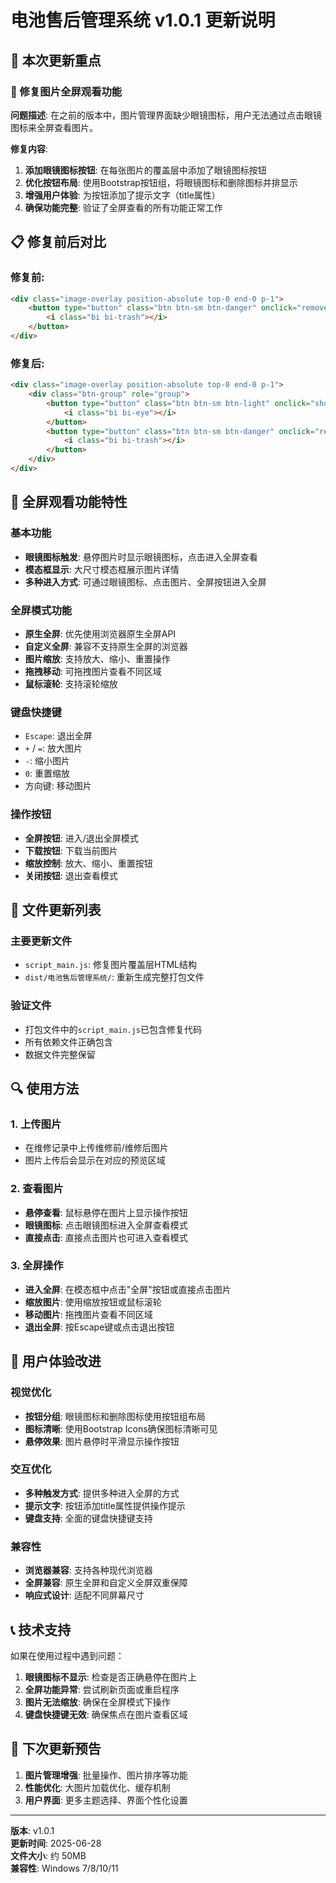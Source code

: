 # 电池售后管理系统 v1.0.1 更新说明

## 🎯 本次更新重点

### 🔧 修复图片全屏观看功能

**问题描述**: 在之前的版本中，图片管理界面缺少眼镜图标，用户无法通过点击眼镜图标来全屏查看图片。

**修复内容**:
1. **添加眼镜图标按钮**: 在每张图片的覆盖层中添加了眼镜图标按钮
2. **优化按钮布局**: 使用Bootstrap按钮组，将眼镜图标和删除图标并排显示
3. **增强用户体验**: 为按钮添加了提示文字（title属性）
4. **确保功能完整**: 验证了全屏查看的所有功能正常工作

## 📋 修复前后对比

### 修复前:
```html
<div class="image-overlay position-absolute top-0 end-0 p-1">
    <button type="button" class="btn btn-sm btn-danger" onclick="removeImage('${image.id}', '${type}')">
        <i class="bi bi-trash"></i>
    </button>
</div>
```

### 修复后:
```html
<div class="image-overlay position-absolute top-0 end-0 p-1">
    <div class="btn-group" role="group">
        <button type="button" class="btn btn-sm btn-light" onclick="showImageModal('${image.data}', '${image.name}')" title="全屏查看">
            <i class="bi bi-eye"></i>
        </button>
        <button type="button" class="btn btn-sm btn-danger" onclick="removeImage('${image.id}', '${type}')" title="删除图片">
            <i class="bi bi-trash"></i>
        </button>
    </div>
</div>
```

## 🚀 全屏观看功能特性

### 基本功能
- **眼镜图标触发**: 悬停图片时显示眼镜图标，点击进入全屏查看
- **模态框显示**: 大尺寸模态框展示图片详情
- **多种进入方式**: 可通过眼镜图标、点击图片、全屏按钮进入全屏

### 全屏模式功能
- **原生全屏**: 优先使用浏览器原生全屏API
- **自定义全屏**: 兼容不支持原生全屏的浏览器
- **图片缩放**: 支持放大、缩小、重置操作
- **拖拽移动**: 可拖拽图片查看不同区域
- **鼠标滚轮**: 支持滚轮缩放

### 键盘快捷键
- `Escape`: 退出全屏
- `+` / `=`: 放大图片
- `-`: 缩小图片
- `0`: 重置缩放
- 方向键: 移动图片

### 操作按钮
- **全屏按钮**: 进入/退出全屏模式
- **下载按钮**: 下载当前图片
- **缩放控制**: 放大、缩小、重置按钮
- **关闭按钮**: 退出查看模式

## 📁 文件更新列表

### 主要更新文件
- `script_main.js`: 修复图片覆盖层HTML结构
- `dist/电池售后管理系统/`: 重新生成完整打包文件

### 验证文件
- 打包文件中的`script_main.js`已包含修复代码
- 所有依赖文件正确包含
- 数据文件完整保留

## 🔍 使用方法

### 1. 上传图片
- 在维修记录中上传维修前/维修后图片
- 图片上传后会显示在对应的预览区域

### 2. 查看图片
- **悬停查看**: 鼠标悬停在图片上显示操作按钮
- **眼镜图标**: 点击眼镜图标进入全屏查看模式
- **直接点击**: 直接点击图片也可进入查看模式

### 3. 全屏操作
- **进入全屏**: 在模态框中点击"全屏"按钮或直接点击图片
- **缩放图片**: 使用缩放按钮或鼠标滚轮
- **移动图片**: 拖拽图片查看不同区域
- **退出全屏**: 按Escape键或点击退出按钮

## 🎯 用户体验改进

### 视觉优化
- **按钮分组**: 眼镜图标和删除图标使用按钮组布局
- **图标清晰**: 使用Bootstrap Icons确保图标清晰可见
- **悬停效果**: 图片悬停时平滑显示操作按钮

### 交互优化
- **多种触发方式**: 提供多种进入全屏的方式
- **提示文字**: 按钮添加title属性提供操作提示
- **键盘支持**: 全面的键盘快捷键支持

### 兼容性
- **浏览器兼容**: 支持各种现代浏览器
- **全屏兼容**: 原生全屏和自定义全屏双重保障
- **响应式设计**: 适配不同屏幕尺寸

## 📞 技术支持

如果在使用过程中遇到问题：

1. **眼镜图标不显示**: 检查是否正确悬停在图片上
2. **全屏功能异常**: 尝试刷新页面或重启程序
3. **图片无法缩放**: 确保在全屏模式下操作
4. **键盘快捷键无效**: 确保焦点在图片查看区域

## 🔄 下次更新预告

1. **图片管理增强**: 批量操作、图片排序等功能
2. **性能优化**: 大图片加载优化、缓存机制
3. **用户界面**: 更多主题选择、界面个性化设置

---

**版本**: v1.0.1  
**更新时间**: 2025-06-28  
**文件大小**: 约 50MB  
**兼容性**: Windows 7/8/10/11
